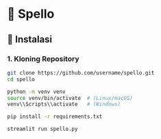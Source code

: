 # 📘 Spello 

## 🚀 Instalasi

### 1. Kloning Repository
```bash
git clone https://github.com/username/spello.git
cd spello

python -m venv venv
source venv/bin/activate  # (Linux/macOS)
venv\\Scripts\\activate   # (Windows)

pip install -r requirements.txt

streamlit run spello.py
